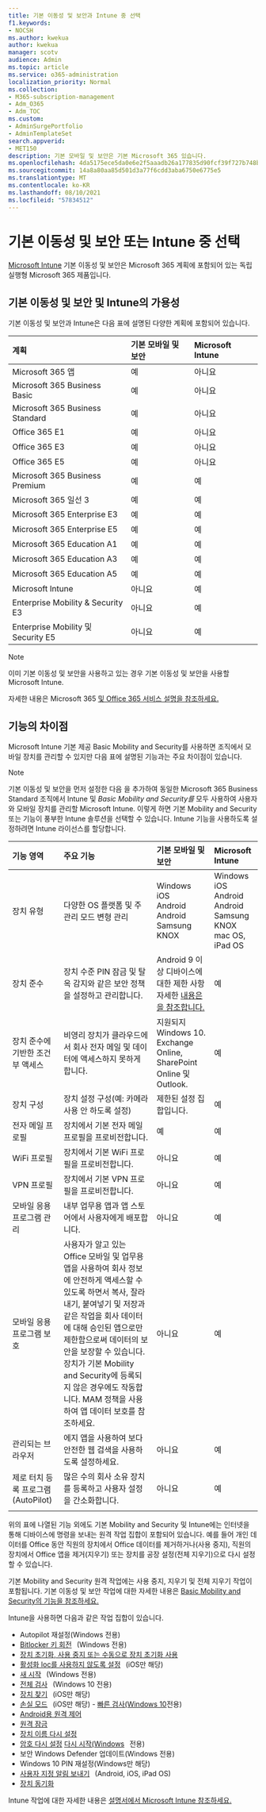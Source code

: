 ```yaml
---
title: 기본 이동성 및 보안과 Intune 중 선택
f1.keywords:
- NOCSH
ms.author: kwekua
author: kwekua
manager: scotv
audience: Admin
ms.topic: article
ms.service: o365-administration
localization_priority: Normal
ms.collection:
- M365-subscription-management
- Adm_O365
- Adm_TOC
ms.custom:
- AdminSurgePortfolio
- AdminTemplateSet
search.appverid:
- MET150
description: 기본 모바일 및 보안은 기본 Microsoft 365 있습니다.
ms.openlocfilehash: 4da5175ece5da0e6e2f5aaadb26a177835d90fcf39f727b748b83685c1c355d7
ms.sourcegitcommit: 14a8a80aa85d501d3a77f6cdd3aba6750e6775e5
ms.translationtype: MT
ms.contentlocale: ko-KR
ms.lasthandoff: 08/10/2021
ms.locfileid: "57834512"
---
```

# <a name="choose-between-basic-mobility-and-security-or-intune"></a>기본 이동성 및 보안 또는 Intune 중 선택

[Microsoft Intune](/mem/intune/) 기본 이동성 및 보안은 Microsoft 365 계획에 포함되어 있는 독립 실행형 Microsoft 365 제품입니다.

 ## <a name="availability-of-basic-mobility-and-security-and-intune"></a>기본 이동성 및 보안 및 Intune의 가용성

기본 이동성 및 보안과 Intune은 다음 표에 설명된 다양한 계획에 포함되어 있습니다.

| 계획 | 기본 모바일 및 보안 | Microsoft Intune |
|:-----|:-----|:-----|
|Microsoft 365 앱|예|아니요|
|Microsoft 365 Business Basic|예|아니요|
|Microsoft 365 Business Standard|예|아니요|
|Office 365 E1 |예|아니요|
|Office 365 E3 |예|아니요|
|Office 365 E5 |예|아니요|
|Microsoft 365 Business Premium |예|예|
|Microsoft 365 일선 3 |예|예|
|Microsoft 365 Enterprise E3 |예|예|
|Microsoft 365 Enterprise E5 |예|예|
|Microsoft 365 Education A1 |예|예|
|Microsoft 365 Education A3 |예|예|
|Microsoft 365 Education A5 |예|예|
|Microsoft Intune |아니요|예|
|Enterprise Mobility & Security E3 |아니요|예|
|Enterprise Mobility 및 Security E5 |아니요|예|

> [!NOTE]
> 이미 기본 이동성 및 보안을 사용하고 있는 경우 기본 이동성 및 보안을 사용할 Microsoft Intune.

 자세한 내용은 Microsoft 365 [및 Office 365 서비스 설명을 참조하세요.](/office365/servicedescriptions/office-365-platform-service-description/office-365-platform-service-description)

## <a name="differences-in-capabilities"></a>기능의 차이점

Microsoft Intune 기본 제공 Basic Mobility and Security를 사용하면 조직에서 모바일 장치를 관리할 수 있지만 다음 표에 설명된 기능과는 주요 차이점이 있습니다.

> [!NOTE]
> 기본 이동성 및 보안을 먼저 설정한 다음 을 추가하여 동일한 Microsoft 365 Business Standard 조직에서 Intune 및 *Basic Mobility and Security를* 모두 사용하여 사용자와 모바일 장치를 관리할 Microsoft Intune. 이렇게 하면 기본 Mobility and Security 또는 기능이 풍부한 Intune 솔루션을 선택할 수 있습니다. Intune 기능을 사용하도록 설정하려면 Intune 라이선스를 할당합니다.

| 기능 영역 | 주요 기능 | 기본 모바일 및 보안 | Microsoft Intune |
|:-----|:-----|:-----|:-----|
|장치 유형|다양한 OS 플랫폼 및 주 관리 모드 변형 관리 |Windows<br/>iOS<br/>Android<br/>Android Samsung KNOX<br/>|Windows<br/>iOS<br/>Android<br/>Android Samsung KNOX<br/>mac OS, iPad OS|
|장치 준수|장치 수준 PIN 잠금 및 탈옥 감지와 같은 보안 정책을 설정하고 관리합니다. |Android 9 이상 디바이스에 대한 제한 사항 자세한 [내용은 을 참조합니다.](capabilities.md) |예|
|장치 준수에 기반한 조건부 액세스 |비영리 장치가 클라우드에서 회사 전자 메일 및 데이터에 액세스하지 못하게 합니다. |지원되지 Windows 10.<br/>Exchange Online, SharePoint Online 및 Outlook. |예 |
|장치 구성  |장치 설정 구성(예: 카메라 사용 안 하도록 설정)|제한된 설정 집합입니다.|예|
|전자 메일 프로필  |장치에서 기본 전자 메일 프로필을 프로비전합니다. |예|예|
|WiFi 프로필 |장치에서 기본 WiFi 프로필을 프로비전합니다. |아니요|예|
|VPN 프로필 |장치에서 기본 VPN 프로필을 프로비전합니다. |아니요|예|
|모바일 응용 프로그램 관리  |내부 업무용 앱과 앱 스토어에서 사용자에게 배포합니다. |아니요|예|
|모바일 응용 프로그램 보호  |사용자가 알고 있는 Office 모바일 및 업무용 앱을 사용하여 회사 정보에 안전하게 액세스할 수 있도록 하면서 복사, 잘라 내기, 붙여넣기 및 저장과 같은 작업을 회사 데이터에 대해 승인된 앱으로만 제한함으로써 데이터의 보안을 보장할 수 있습니다. 장치가 기본 Mobility and Security에 등록되지 않은 경우에도 작동합니다. MAM 정책을 사용하여 앱 데이터 보호를 참조하세요. |아니요|예|
|관리되는 브라우저  |에지 앱을 사용하여 보다 안전한 웹 검색을 사용하도록 설정하세요. |아니요|예|
|제로 터치 등록 프로그램(AutoPilot) |많은 수의 회사 소유 장치를 등록하고 사용자 설정을 간소화합니다. |아니요|예|
|||

위의 표에 나열된 기능 외에도 기본 Mobility and Security 및 Intune에는 인터넷을 통해 디바이스에 명령을 보내는 원격 작업 집합이 포함되어 있습니다. 예를 들어 개인 데이터를 Office 동안 직원의 장치에서 Office 데이터를 제거하거나(사용 중지), 직원의 장치에서 Office 앱을 제거(지우기) 또는 장치를 공장 설정(전체 지우기)으로 다시 설정할 수 있습니다.

기본 Mobility and Security 원격 작업에는 사용 중지, 지우기 및 전체 지우기 작업이 포함됩니다. 기본 이동성 및 보안 작업에 대한 자세한 내용은 [Basic Mobility and Security의 기능을 참조하세요.](capabilities.md)

Intune을 사용하면 다음과 같은 작업 집합이 있습니다.

-   Autopilot 재설정(Windows 전용)
-  [Bitlocker 키 회전](/mem/intune/protect/encrypt-devices#rotate-bitlocker-recovery-keys)   (Windows 전용)
-  [장치 초기화, 사용 중지 또는 수동으로 장치 초기화 사용](/mem/intune/remote-actions/devices-wipe#delete-devices-from-the-intune-portal)
-  [활성화 loc를 사용하지 않도록 설정](/mem/intune/remote-actions/device-activation-lock-disable)   (iOS만 해당)
-  [새 시작](/mem/intune/remote-actions/device-fresh-start)   (Windows 전용)
- [전체 검사](/mem/intune/configuration/device-restrictions-windows-10#microsoft-defender-antivirus)   (Windows 10 전용)
- [장치 찾기](/mem/intune/remote-actions/device-locate)   (iOS만 해당)
- [손실 모드](/mem/intune/remote-actions/device-lost-mode)   (iOS만 해당) - [빠른 검사(Windows 10](/mem/intune/configuration/device-restrictions-windows-10#microsoft-defender-antivirus)전용)
- [Android용 원격 제어](/mem/intune/remote-actions/teamviewer-support)
- [원격 잠금](/mem/intune/remote-actions/device-remote-lock)
- [장치 이름 다시 설정](/mem/intune/remote-actions/device-rename)
-  [암호 다시 설정](/mem/intune/remote-actions/device-passcode-reset) [다시 시작(Windows](/mem/intune/remote-actions/device-restart)   전용)
-  보안 Windows Defender 업데이트(Windows 전용)
-  Windows 10 PIN 재설정(Windows만 해당)
-  [사용자 지정 알림 보내기](/mem/intune/remote-actions/custom-notifications#send-a-custom-notification-to-a-single-device)   (Android, iOS, iPad OS)
-  [장치 동기화](/mem/intune/remote-actions/device-sync)

Intune 작업에 대한 자세한 내용은 [설명서에서 Microsoft Intune 참조하세요.](/mem/intune/)
